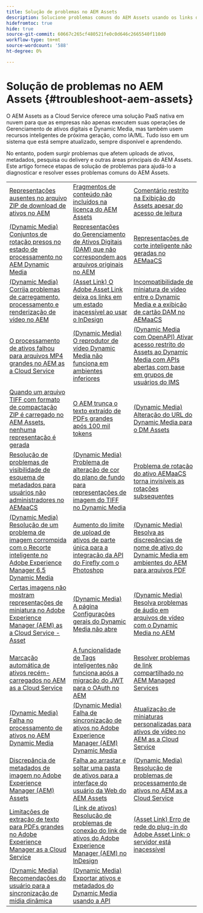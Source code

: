 ```yaml
---
title: Solução de problemas no AEM Assets
description: Solucione problemas comuns do AEM Assets usando os links de artigo para as principais áreas do AEM Assets, como uploads, metadados, pesquisa, delivery e assim por diante.
hidefromtoc: true
hide: true
source-git-commit: 60667c265cf480521fe0c0d646c2665540f110d0
workflow-type: tm+mt
source-wordcount: '588'
ht-degree: 0%

---
```



# Solução de problemas no AEM Assets {#troubleshoot-aem-assets}

O AEM Assets as a Cloud Service oferece uma solução PaaS nativa em nuvem para que as empresas não apenas executem suas operações de Gerenciamento de ativos digitais e Dynamic Media, mas também usem recursos inteligentes de próxima geração, como IA/ML. Tudo isso em um sistema que está sempre atualizado, sempre disponível e aprendendo.

No entanto, podem surgir problemas que afetem uploads de ativos, metadados, pesquisa ou delivery e outras áreas principais do AEM Assets. Este artigo fornece etapas de solução de problemas para ajudá-lo a diagnosticar e resolver esses problemas comuns do AEM Assets.

<table>
  <tbody>
  <tr>
    <td><a href="https://experienceleague.adobe.com/pt-br/docs/experience-cloud-kcs/kbarticles/ka-27140">Representações ausentes no arquivo ZIP de download de ativos no AEM</a> </td>
    <td><a href="https://experienceleague.adobe.com/pt-br/docs/experience-cloud-kcs/kbarticles/ka-26616">Fragmentos de conteúdo não incluídos na licença do AEM Assets</a> </td>
    <td><a href="https://experienceleague.adobe.com/pt-br/docs/experience-cloud-kcs/kbarticles/ka-26928">Comentário restrito na Exibição do Assets apesar do acesso de leitura</a> </td> 
    </tr>
    <tr>
    <td><a href="https://experienceleague.adobe.com/pt-br/docs/experience-cloud-kcs/kbarticles/ka-26715">(Dynamic Media) Conjuntos de rotação presos no estado de processamento no AEM Dynamic Media</a> </td>
    <td><a href="https://experienceleague.adobe.com/pt-br/docs/experience-cloud-kcs/kbarticles/ka-26639">Representações do Gerenciamento de Ativos Digitais (DAM) que não correspondem aos arquivos originais no AEM</a> </td>
    <td><a href="https://experienceleague.adobe.com/pt-br/docs/experience-cloud-kcs/kbarticles/ka-26873">Representações de corte inteligente não geradas no AEMaaCS</a> </td> 
    </tr>
    <tr>
    <td><a href="https://experienceleague.adobe.com/pt-br/docs/experience-cloud-kcs/kbarticles/ka-26533">(Dynamic Media) Corrija problemas de carregamento, processamento e renderização de vídeo no AEM</a> </td>
    <td><a href="https://experienceleague.adobe.com/pt-br/docs/experience-cloud-kcs/kbarticles/ka-26922">(Asset Link) O Adobe Asset Link deixa os links em um estado inacessível ao usar o InDesign</a> </td>
    <td><a href="https://experienceleague.adobe.com/pt-br/docs/experience-cloud-kcs/kbarticles/ka-26677">Incompatibilidade de miniatura de vídeo entre o Dynamic Media e a exibição de cartão DAM no AEMaaCS</a> </td> 
    </tr>
    <tr>
  <td><a href="https://experienceleague.adobe.com/pt-br/docs/experience-cloud-kcs/kbarticles/ka-26610">O processamento de ativos falhou para arquivos MP4 grandes no AEM as a Cloud Service</a></td>
  <td><a href="https://experienceleague.adobe.com/pt-br/docs/experience-cloud-kcs/kbarticles/ka-26871">(Dynamic Media) O reprodutor de vídeo Dynamic Media não funciona em ambientes inferiores</a></td>
  <td><a href="https://experienceleague.adobe.com/pt-br/docs/experience-cloud-kcs/kbarticles/ka-26103">(Dynamic Media com OpenAPI) Ativar acesso restrito do Assets ao Dynamic Media com APIs abertas com base em grupos de usuários do IMS</a></td>
</tr>
<tr>
  <td><a href="https://experienceleague.adobe.com/pt-br/docs/experience-cloud-kcs/kbarticles/ka-23916">Quando um arquivo TIFF com formato de compactação ZIP é carregado no AEM Assets, nenhuma representação é gerada</a></td>
  <td><a href="https://experienceleague.adobe.com/pt-br/docs/experience-cloud-kcs/kbarticles/ka-26785">O AEM trunca o texto extraído de PDFs grandes após 100 mil tokens</a></td>
  <td><a href="https://experienceleague.adobe.com/pt-br/docs/experience-cloud-kcs/kbarticles/ka-17628">(Dynamic Media) Alteração do URL do Dynamic Media para o DM Assets</a></td>
</tr>
<tr>
  <td><a href="https://experienceleague.adobe.com/pt-br/docs/experience-cloud-kcs/kbarticles/ka-26655">Resolução de problemas de visibilidade de esquema de metadados para usuários não administradores no AEMaaCS</a></td>
  <td><a href="https://experienceleague.adobe.com/pt-br/docs/experience-cloud-kcs/kbarticles/ka-26637">(Dynamic Media) Problema de alteração de cor do plano de fundo para representações de imagem do TIFF no Dynamic Media</a></td>
  <td><a href="https://experienceleague.adobe.com/pt-br/docs/experience-cloud-kcs/kbarticles/ka-26528">Problema de rotação do ativo AEMaaCS torna invisíveis as rotações subsequentes</a></td>
</tr>
<tr>
  <td><a href="https://experienceleague.adobe.com/pt-br/docs/experience-cloud-kcs/kbarticles/ka-26367">(Dynamic Media) Resolução de um problema de imagem corrompida com o Recorte inteligente no Adobe Experience Manager 6.5 Dynamic Media</a></td>
  <td><a href="https://experienceleague.adobe.com/pt-br/docs/experience-cloud-kcs/kbarticles/ka-26450">Aumento do limite de upload de ativos de parte única para a integração da API do Firefly com o Photoshop</a></td>
  <td><a href="https://experienceleague.adobe.com/pt-br/docs/experience-cloud-kcs/kbarticles/ka-26461">(Dynamic Media) Resolva as discrepâncias de nome de ativo do Dynamic Media em ambientes do AEM para arquivos PDF</a></td>
</tr>
<tr>
  <td><a href="https://experienceleague.adobe.com/pt-br/docs/experience-cloud-kcs/kbarticles/ka-26233">Certas imagens não mostram representações de miniatura no Adobe Experience Manager (AEM) as a Cloud Service - Asset</a></td>
  <td><a href="https://experienceleague.adobe.com/pt-br/docs/experience-cloud-kcs/kbarticles/ka-25294">(Dynamic Media) A página Configurações gerais do Dynamic Media não abre</a></td>
  <td><a href="https://experienceleague.adobe.com/pt-br/docs/experience-cloud-kcs/kbarticles/ka-26197">(Dynamic Media) Resolva problemas de áudio em arquivos de vídeo com o Dynamic Media no AEM</a></td>
</tr>
<tr>
  <td><a href="https://experienceleague.adobe.com/pt-br/docs/experience-cloud-kcs/kbarticles/ka-25925">Marcação automática de ativos recém-carregados no AEM as a Cloud Service</a></td>
  <td><a href="https://experienceleague.adobe.com/pt-br/docs/experience-cloud-kcs/kbarticles/ka-25889">A funcionalidade de Tags inteligentes não funciona após a migração do JWT para o OAuth no AEM</a></td>
  <td><a href="https://experienceleague.adobe.com/pt-br/docs/experience-cloud-kcs/kbarticles/ka-25903">Resolver problemas de link compartilhado no AEM Managed Services</a></td>
</tr>
<tr>
  <td><a href="https://experienceleague.adobe.com/pt-br/docs/experience-cloud-kcs/kbarticles/ka-25607">(Dynamic Media) Falha no processamento de ativos no AEM Dynamic Media</a></td>
  <td><a href="https://experienceleague.adobe.com/pt-br/docs/experience-cloud-kcs/kbarticles/ka-25885">(Dynamic Media) Falha de sincronização de ativos no Adobe Experience Manager (AEM) Dynamic Media</a></td>
  <td><a href="https://experienceleague.adobe.com/pt-br/docs/experience-cloud-kcs/kbarticles/ka-25829">Atualização de miniaturas personalizadas para ativos de vídeo no AEM as a Cloud Service</a></td>
</tr>
<tr>
  <td><a href="https://experienceleague.adobe.com/pt-br/docs/experience-cloud-kcs/kbarticles/ka-25828">Discrepância de metadados de imagem no Adobe Experience Manager (AEM) Assets</a></td>
  <td><a href="https://experienceleague.adobe.com/pt-br/docs/experience-cloud-kcs/kbarticles/ka-21865">Falha ao arrastar e soltar uma pasta de ativos para a interface do usuário da Web do AEM Assets</a></td>
  <td><a href="https://experienceleague.adobe.com/pt-br/docs/experience-cloud-kcs/kbarticles/ka-25525">(Dynamic Media) Resolução de problemas de processamento de ativos no AEM as a Cloud Service</a></td>
</tr>
<tr>
  <td><a href="https://experienceleague.adobe.com/pt-br/docs/experience-cloud-kcs/kbarticles/ka-25518">Limitações de extração de texto para PDFs grandes no Adobe Experience Manager as a Cloud Service</a></td>
  <td><a href="https://experienceleague.adobe.com/pt-br/docs/experience-cloud-kcs/kbarticles/ka-25562">(Link de ativos) Resolução de problemas de conexão do link de ativos do Adobe Experience Manager (AEM) no InDesign</a></td>
  <td><a href="https://experienceleague.adobe.com/pt-br/docs/experience-cloud-kcs/kbarticles/ka-25506">(Asset Link) Erro de rede do plug-in do Adobe Asset Link: o servidor está inacessível</a></td>
</tr>
<tr>
  <td><a href="https://experienceleague.adobe.com/pt-br/docs/experience-cloud-kcs/kbarticles/ka-25471">(Dynamic Media) Recomendações do usuário para a sincronização de mídia dinâmica</a></td>
  <td><a href="https://experienceleague.adobe.com/pt-br/docs/experience-cloud-kcs/kbarticles/ka-26902">(Dynamic Media) Exportar ativos e metadados do Dynamic Media usando a API</a></td>
  <td></td>
</tr>

</tbody>
  <table>


